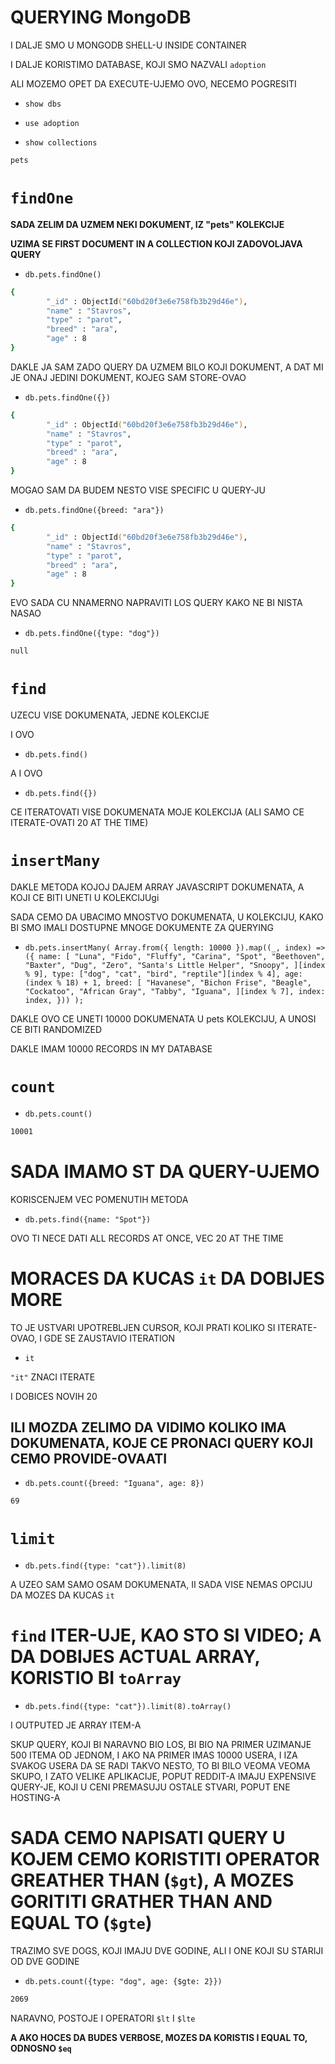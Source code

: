 # QUERYING  MongoDB

I DALJE SMO U MONGODB SHELL-U INSIDE CONTAINER

I DALJE KORISTIMO DATABASE, KOJI SMO NAZVALI `adoption`

ALI MOZEMO OPET DA EXECUTE-UJEMO OVO, NECEMO POGRESITI

- `show dbs`

- `use adoption`

- `show collections`

```zsh
pets
```

# `findOne`

**SADA ZELIM DA UZMEM NEKI DOKUMENT, IZ "pets" KOLEKCIJE**

**UZIMA SE FIRST DOCUMENT IN A COLLECTION KOJI ZADOVOLJAVA QUERY**

- `db.pets.findOne()`

```zsh
{
        "_id" : ObjectId("60bd20f3e6e758fb3b29d46e"),
        "name" : "Stavros",
        "type" : "parot",
        "breed" : "ara",
        "age" : 8
}
```

DAKLE JA SAM ZADO QUERY DA UZMEM BILO KOJI DOKUMENT, A DAT MI JE ONAJ JEDINI DOKUMENT, KOJEG SAM STORE-OVAO

- `db.pets.findOne({})`

```zsh
{
        "_id" : ObjectId("60bd20f3e6e758fb3b29d46e"),
        "name" : "Stavros",
        "type" : "parot",
        "breed" : "ara",
        "age" : 8
}
```

MOGAO SAM DA BUDEM NESTO VISE SPECIFIC U QUERY-JU

- `db.pets.findOne({breed: "ara"})`

```zsh
{
        "_id" : ObjectId("60bd20f3e6e758fb3b29d46e"),
        "name" : "Stavros",
        "type" : "parot",
        "breed" : "ara",
        "age" : 8
}
```

EVO SADA CU NNAMERNO NAPRAVITI LOS QUERY KAKO NE BI NISTA NASAO

- `db.pets.findOne({type: "dog"})`

```zsh
null
```

# `find`

UZECU VISE DOKUMENATA, JEDNE KOLEKCIJE

I OVO

- `db.pets.find()`

A I OVO

- `db.pets.find({})`

CE ITERATOVATI VISE DOKUMENATA MOJE KOLEKCIJA (ALI SAMO CE ITERATE-OVATI 20 AT THE TIME)

# `insertMany`

DAKLE METODA KOJOJ DAJEM ARRAY JAVASCRIPT DOKUMENATA, A KOJI CE BITI UNETI U KOLEKCIJUgi

SADA CEMO DA UBACIMO MNOSTVO DOKUMENATA, U KOLEKCIJU, KAKO BI SMO IMALI DOSTUPNE MNOGE DOKUMENTE ZA QUERYING

- `
db.pets.insertMany(
  Array.from({ length: 10000 }).map((_, index) => ({
    name: [
      "Luna",
      "Fido",
      "Fluffy",
      "Carina",
      "Spot",
      "Beethoven",
      "Baxter",
      "Dug",
      "Zero",
      "Santa's Little Helper",
      "Snoopy",
    ][index % 9],
    type: ["dog", "cat", "bird", "reptile"][index % 4],
    age: (index % 18) + 1,
    breed: [
      "Havanese",
      "Bichon Frise",
      "Beagle",
      "Cockatoo",
      "African Gray",
      "Tabby",
      "Iguana",
    ][index % 7],
    index: index,
  }))
);    
`

DAKLE OVO CE UNETI 10000 DOKUMENATA U pets KOLEKCIJU, A UNOSI CE BITI RANDOMIZED

DAKLE IMAM 10000 RECORDS IN MY DATABASE

# `count`

- `db.pets.count()`

```zsh
10001
```

# SADA IMAMO ST DA QUERY-UJEMO

KORISCENJEM VEC POMENUTIH METODA

- `db.pets.find({name: "Spot"})`

OVO TI NECE DATI ALL RECORDS AT ONCE, VEC 20 AT THE TIME

# MORACES DA KUCAS `it` DA DOBIJES MORE

TO JE USTVARI UPOTREBLJEN CURSOR, KOJI PRATI KOLIKO SI ITERATE-OVAO, I GDE SE ZAUSTAVIO ITERATION

- `it`

`"it"` ZNACI ITERATE

I DOBICES NOVIH 20

## ILI MOZDA ZELIMO DA VIDIMO KOLIKO IMA DOKUMENATA, KOJE CE PRONACI QUERY KOJI CEMO PROVIDE-OVAATI

- `db.pets.count({breed: "Iguana", age: 8})`

```zsh
69
```

# `limit`

- `db.pets.find({type: "cat"}).limit(8)`

A UZEO SAM SAMO OSAM DOKUMENATA, II SADA VISE NEMAS OPCIJU DA MOZES DA KUCAS `it`

# `find` ITER-UJE, KAO STO SI VIDEO; A DA DOBIJES ACTUAL ARRAY, KORISTIO BI `toArray`

- `db.pets.find({type: "cat"}).limit(8).toArray()`

I OUTPUTED JE ARRAY ITEM-A

SKUP QUERY, KOJI BI NARAVNO BIO LOS, BI BIO NA PRIMER UZIMANJE 500 ITEMA OD JEDNOM, I AKO NA PRIMER IMAS 10000 USERA, I IZA SVAKOG USERA DA SE RADI TAKVO NESTO, TO BI BILO VEOMA VEOMA SKUPO, I ZATO VELIKE APLIKACIJE, POPUT REDDIT-A IMAJU EXPENSIVE QUERY-JE, KOJI U CENI PREMASUJU OSTALE STVARI, POPUT ENE HOSTING-A

# SADA CEMO NAPISATI QUERY U KOJEM CEMO KORISTITI OPERATOR GREATHER THAN (`$gt`), A MOZES GORITITI GRATHER THAN AND EQUAL TO (`$gte`)

TRAZIMO SVE DOGS, KOJI IMAJU DVE GODINE, ALI I ONE KOJI SU STARIJI OD DVE GODINE

- `db.pets.count({type: "dog", age: {$gte: 2}})`

```zsh
2069
```

NARAVNO, POSTOJE I OPERATORI `$lt` I `$lte`

**A AKO HOCES DA BUDES VERBOSE, MOZES DA KORISTIS I EQUAL TO, ODNOSNO `$eq`**
